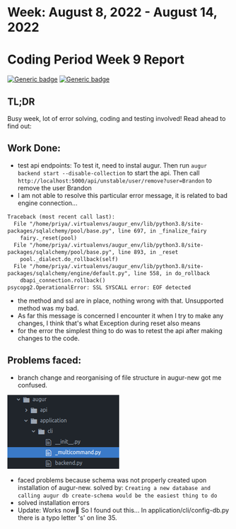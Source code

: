 # Week: August 8, 2022 - August 14, 2022
# Coding Period Week 9 Report
[![Generic badge](https://img.shields.io/badge/Status-Done-<>.svg)](https://shields.io/)
[![Generic badge](https://img.shields.io/badge/Last_Updated_(IST)-August_14,_2022-e10b95.svg)](https://shields.io/)

## TL;DR
Busy week, lot of error solving, coding and testing involved! Read ahead to find out:

## Work Done:
- test api endpoints: 
To test it, need to instal augur. Then run `augur backend start --disable-collection` to start the api. Then call `http://localhost:5000/api/unstable/user/remove?user=Brandon` to remove the user Brandon
- I am not able to resolve this particular error message, it is related to bad engine connection...
```Exception during reset or similar
Traceback (most recent call last):
  File "/home/priya/.virtualenvs/augur_env/lib/python3.8/site-packages/sqlalchemy/pool/base.py", line 697, in _finalize_fairy
    fairy._reset(pool)
  File "/home/priya/.virtualenvs/augur_env/lib/python3.8/site-packages/sqlalchemy/pool/base.py", line 893, in _reset
    pool._dialect.do_rollback(self)
  File "/home/priya/.virtualenvs/augur_env/lib/python3.8/site-packages/sqlalchemy/engine/default.py", line 558, in do_rollback
    dbapi_connection.rollback()
psycopg2.OperationalError: SSL SYSCALL error: EOF detected 
```
- the method and ssl are in place, nothing wrong with that. Unsupported method was my bad.
- As far this message is concerned I encounter it when I try to make any changes, I think that's what Exception during reset also means
- for the error the simplest thing to do was to retest the api after making changes to the code.

## Problems faced:
- branch change and reorganising of file structure in augur-new got me confused. 

![image schema](/project/assets/filestructure.png)

- faced problems because schema was not properly created upon installation of augur-new. solved by: `Creating a new database and calling augur db create-schema would be the easiest thing to do`
- solved installation errors 
- Update: 
Works now🥳
So I found out this... In application/cli/config-db.py there is a typo letter 's' on line 35.